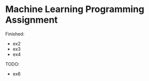 Machine Learning Programming Assignment
=======================================

Finished:

*   ex2
*   ex3
*   ex4

TODO:

*   ex6
